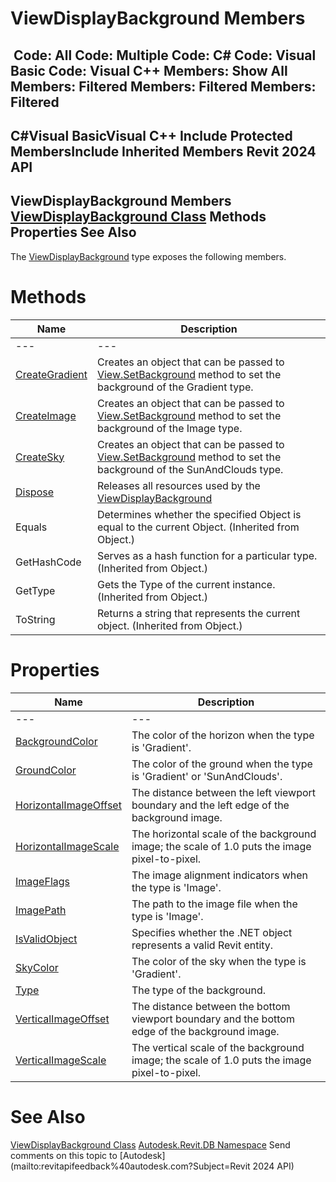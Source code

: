 # ViewDisplayBackground Members

﻿
 Code: All Code: Multiple Code: C# Code: Visual Basic Code: Visual C++  Members: Show All Members: Filtered Members: Filtered Members: Filtered   
---  
C#Visual BasicVisual C++
Include Protected MembersInclude Inherited Members
Revit 2024 API  
---  
ViewDisplayBackground Members  
[ViewDisplayBackground Class](897b41d2-9b42-2bab-a82e-0b545229d692.md "ViewDisplayBackground Class") Methods Properties See Also  
---  
The [ViewDisplayBackground](897b41d2-9b42-2bab-a82e-0b545229d692.md "ViewDisplayBackground Class") type exposes the following members.
# Methods
| Name | Description |
| --- | --- |
| --- | --- | --- |
| [CreateGradient](3562ab2f-4e33-b301-d2ac-528ec715582f.md "CreateGradient Method") | Creates an object that can be passed to [View.SetBackground](7786585b-1165-983c-ffa8-a619cef1aa09.md "SetBackground Method") method to set the background of the Gradient type. |
| [CreateImage](63388ef3-4b6c-ef0a-1a70-906dcb8d6457.md "CreateImage Method") | Creates an object that can be passed to [View.SetBackground](7786585b-1165-983c-ffa8-a619cef1aa09.md "SetBackground Method") method to set the background of the Image type. |
| [CreateSky](141c56d0-ed89-dcd9-a1b9-8fc9655040d7.md "CreateSky Method") | Creates an object that can be passed to [View.SetBackground](7786585b-1165-983c-ffa8-a619cef1aa09.md "SetBackground Method") method to set the background of the SunAndClouds type. |
| [Dispose](1ef5405b-0834-c9a6-d966-9e659192a2d8.md "Dispose Method") | Releases all resources used by the [ViewDisplayBackground](897b41d2-9b42-2bab-a82e-0b545229d692.md "ViewDisplayBackground Class") |
| Equals | Determines whether the specified Object is equal to the current Object. (Inherited from Object.) |
| GetHashCode | Serves as a hash function for a particular type.  (Inherited from Object.) |
| GetType | Gets the Type of the current instance. (Inherited from Object.) |
| ToString | Returns a string that represents the current object. (Inherited from Object.) |

# Properties
| Name | Description |
| --- | --- |
| --- | --- | --- |
| [BackgroundColor](bfe9d361-df1d-dc17-ca5c-f67c97d0e194.md "BackgroundColor Property") | The color of the horizon when the type is 'Gradient'. |
| [GroundColor](a5342dbf-c63d-a50b-06ee-96a4dbff7a4c.md "GroundColor Property") | The color of the ground when the type is 'Gradient' or 'SunAndClouds'. |
| [HorizontalImageOffset](b66fe777-bd60-8a0b-4dc0-65e81a25ca55.md "HorizontalImageOffset Property") | The distance between the left viewport boundary and the left edge of the background image. |
| [HorizontalImageScale](e5c6f41b-f3cd-24fb-87a1-c1eb8d8189e7.md "HorizontalImageScale Property") | The horizontal scale of the background image; the scale of 1.0 puts the image pixel-to-pixel. |
| [ImageFlags](93a6d935-4329-0123-7081-15aac9e9c65c.md "ImageFlags Property") | The image alignment indicators when the type is 'Image'. |
| [ImagePath](f617bfcd-a9ac-d4a9-8b8b-e167618d1c83.md "ImagePath Property") | The path to the image file when the type is 'Image'. |
| [IsValidObject](4a403d36-b5bd-41ea-3505-7eafb9a89544.md "IsValidObject Property") | Specifies whether the .NET object represents a valid Revit entity. |
| [SkyColor](0912b4b6-5050-94e4-232a-1b44bad9fa6a.md "SkyColor Property") | The color of the sky when the type is 'Gradient'. |
| [Type](87797b49-0256-72e8-9311-592173ba99bb.md "Type Property") | The type of the background. |
| [VerticalImageOffset](e086d701-de04-69ff-3653-a0bb35bb633f.md "VerticalImageOffset Property") | The distance between the bottom viewport boundary and the bottom edge of the background image. |
| [VerticalImageScale](aafa779e-37ef-0b70-15c7-01b757aa1d08.md "VerticalImageScale Property") | The vertical scale of the background image; the scale of 1.0 puts the image pixel-to-pixel. |

# See Also
[ViewDisplayBackground Class](897b41d2-9b42-2bab-a82e-0b545229d692.md "ViewDisplayBackground Class")
[Autodesk.Revit.DB Namespace](87546ba7-461b-c646-cbb1-2cb8f5bff8b2.md "Autodesk.Revit.DB Namespace")
Send comments on this topic to [Autodesk](mailto:revitapifeedback%40autodesk.com?Subject=Revit 2024 API)